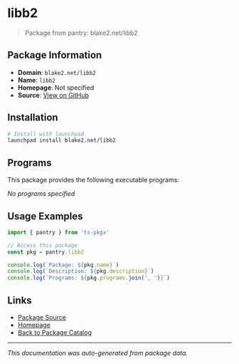 # libb2

> Package from pantry: blake2.net/libb2

## Package Information

- **Domain**: `blake2.net/libb2`
- **Name**: `libb2`
- **Homepage**: Not specified
- **Source**: [View on GitHub](https://github.com/pkgxdev/pantry/tree/main/projects/blake2.net/libb2/package.yml)

## Installation

```bash
# Install with launchpad
launchpad install blake2.net/libb2
```

## Programs

This package provides the following executable programs:

*No programs specified*

## Usage Examples

```typescript
import { pantry } from 'ts-pkgx'

// Access this package
const pkg = pantry.libb2

console.log(`Package: ${pkg.name}`)
console.log(`Description: ${pkg.description}`)
console.log(`Programs: ${pkg.programs.join(', ')}`)
```

## Links

- [Package Source](https://github.com/pkgxdev/pantry/tree/main/projects/blake2.net/libb2/package.yml)
- [Homepage](#)
- [Back to Package Catalog](../../../package-catalog.md)

---

*This documentation was auto-generated from package data.*
